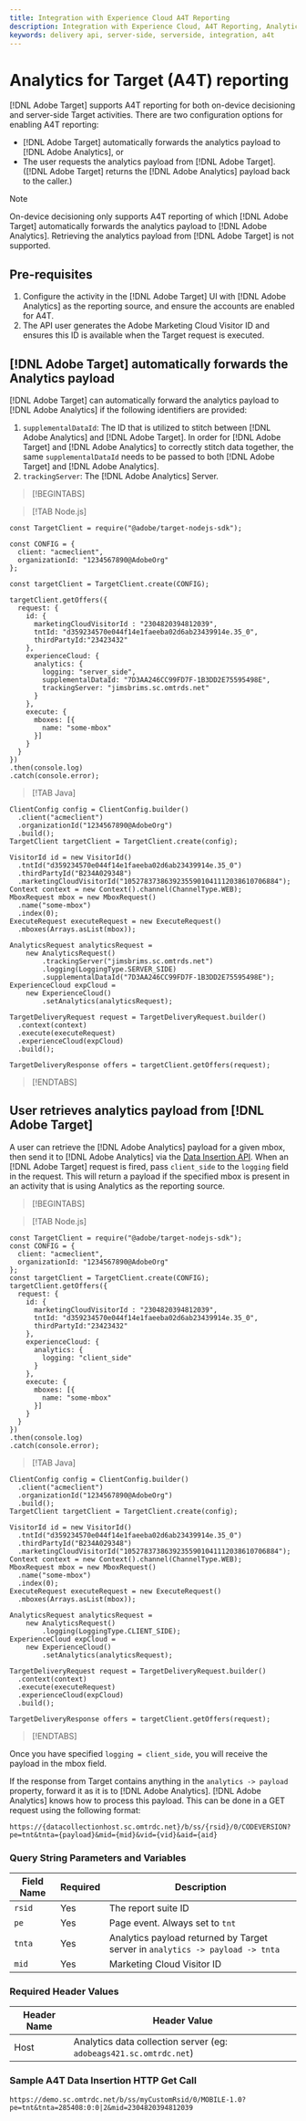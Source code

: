 ```yaml
---
title: Integration with Experience Cloud A4T Reporting
description: Integration with Experience Cloud, A4T Reporting, Analytics for Target integration
keywords: delivery api, server-side, serverside, integration, a4t
---
```


# Analytics for Target (A4T) reporting

[!DNL Adobe Target] supports A4T reporting for both on-device decisioning and server-side Target activities. There are two configuration options for enabling A4T reporting:

* [!DNL Adobe Target] automatically forwards the analytics payload to [!DNL Adobe Analytics], or
* The user requests the analytics payload from [!DNL Adobe Target]. ([!DNL Adobe Target] returns the [!DNL Adobe Analytics] payload back to the caller.)

>[!NOTE]
>
>On-device decisioning only supports A4T reporting of which [!DNL Adobe Target] automatically forwards the analytics payload to [!DNL Adobe Analytics]. Retrieving the analytics payload from [!DNL Adobe Target] is not supported.

## Pre-requisites

1. Configure the activity in the [!DNL Adobe Target] UI with [!DNL Adobe Analytics] as the reporting source, and ensure the accounts are enabled for A4T.
1. The API user generates the Adobe Marketing Cloud Visitor ID and ensures this ID is available when the Target request is executed.

## [!DNL Adobe Target] automatically forwards the Analytics payload

[!DNL Adobe Target] can automatically forward the analytics payload to [!DNL Adobe Analytics] if the following identifiers are provided:

1. `supplementalDataId`: The ID that is utilized to stitch between [!DNL Adobe Analytics] and [!DNL Adobe Target]. In order for [!DNL Adobe Target] and [!DNL Adobe Analytics] to correctly stitch data together, the same `supplementalDataId` needs to be passed to both [!DNL Adobe Target] and [!DNL Adobe Analytics].
1. `trackingServer`: The [!DNL Adobe Analytics] Server.

>[!BEGINTABS]

>[!TAB Node.js]

```
const TargetClient = require("@adobe/target-nodejs-sdk");

const CONFIG = {
  client: "acmeclient",
  organizationId: "1234567890@AdobeOrg"
};

const targetClient = TargetClient.create(CONFIG);

targetClient.getOffers({
  request: {     
    id: {
      marketingCloudVisitorId : "2304820394812039",
      tntId: "d359234570e044f14e1faeeba02d6ab23439914e.35_0",
      thirdPartyId:"23423432"
    },
    experienceCloud: {
      analytics: {
        logging: "server_side",
        supplementalDataId: "7D3AA246CC99FD7F-1B3DD2E75595498E",
        trackingServer: "jimsbrims.sc.omtrds.net"
      }
    }, 
    execute: {
      mboxes: [{
        name: "some-mbox"
      }]
    }       
  }
})
.then(console.log)
.catch(console.error);
```

>[!TAB Java]

```
ClientConfig config = ClientConfig.builder()
  .client("acmeclient")
  .organizationId("1234567890@AdobeOrg")
  .build();
TargetClient targetClient = TargetClient.create(config);

VisitorId id = new VisitorId()
  .tntId("d359234570e044f14e1faeeba02d6ab23439914e.35_0")
  .thirdPartyId("B234A029348")
  .marketingCloudVisitorId("10527837386392355901041112038610706884");
Context context = new Context().channel(ChannelType.WEB);
MboxRequest mbox = new MboxRequest()
  .name("some-mbox")
  .index(0);
ExecuteRequest executeRequest = new ExecuteRequest()
  .mboxes(Arrays.asList(mbox));

AnalyticsRequest analyticsRequest =
    new AnalyticsRequest()
        .trackingServer("jimsbrims.sc.omtrds.net")
        .logging(LoggingType.SERVER_SIDE)
        .supplementalDataId("7D3AA246CC99FD7F-1B3DD2E75595498E");
ExperienceCloud expCloud =
    new ExperienceCloud()
        .setAnalytics(analyticsRequest);

TargetDeliveryRequest request = TargetDeliveryRequest.builder()
  .context(context)
  .execute(executeRequest)
  .experienceCloud(expCloud)
  .build();

TargetDeliveryResponse offers = targetClient.getOffers(request);
```

>[!ENDTABS]

## User retrieves analytics payload from [!DNL Adobe Target]

A user can retrieve the [!DNL Adobe Analytics] payload for a given mbox, then send it to [!DNL Adobe Analytics] via the [Data Insertion API](https://github.com/AdobeDocs/analytics-1.4-apis/blob/master/docs/data-insertion-api/index.md). When an [!DNL Adobe Target] request is fired, pass `client_side` to the `logging` field in the request. This will return a payload if the specified mbox is present in an activity that is using Analytics as the reporting source.

>[!BEGINTABS]

>[!TAB Node.js]

```
const TargetClient = require("@adobe/target-nodejs-sdk");
const CONFIG = {
  client: "acmeclient",
  organizationId: "1234567890@AdobeOrg"
};
const targetClient = TargetClient.create(CONFIG);
targetClient.getOffers({
  request: {     
    id: {
      marketingCloudVisitorId : "2304820394812039",
      tntId: "d359234570e044f14e1faeeba02d6ab23439914e.35_0",
      thirdPartyId:"23423432"
    },
    experienceCloud: {
      analytics: {
        logging: "client_side"
      }
    },  
    execute: {
      mboxes: [{
        name: "some-mbox"
      }]
    }       
  }
})
.then(console.log)
.catch(console.error);
```

>[!TAB Java]

```
ClientConfig config = ClientConfig.builder()
  .client("acmeclient")
  .organizationId("1234567890@AdobeOrg")
  .build();
TargetClient targetClient = TargetClient.create(config);

VisitorId id = new VisitorId()
  .tntId("d359234570e044f14e1faeeba02d6ab23439914e.35_0")
  .thirdPartyId("B234A029348")
  .marketingCloudVisitorId("10527837386392355901041112038610706884");
Context context = new Context().channel(ChannelType.WEB);
MboxRequest mbox = new MboxRequest()
  .name("some-mbox")
  .index(0);
ExecuteRequest executeRequest = new ExecuteRequest()
  .mboxes(Arrays.asList(mbox));

AnalyticsRequest analyticsRequest =
    new AnalyticsRequest()
        .logging(LoggingType.CLIENT_SIDE);
ExperienceCloud expCloud =
    new ExperienceCloud()
        .setAnalytics(analyticsRequest);

TargetDeliveryRequest request = TargetDeliveryRequest.builder()
  .context(context)
  .execute(executeRequest)
  .experienceCloud(expCloud)
  .build();

TargetDeliveryResponse offers = targetClient.getOffers(request);
```

>[!ENDTABS]

Once you have specified `logging = client_side`, you will receive the payload in the mbox field.

If the response from Target contains anything in the `analytics -> payload` property, forward it as it is to [!DNL Adobe Analytics]. [!DNL Adobe Analytics] knows how to process this payload. This can be done in a GET request using the following format:

```
https://{datacollectionhost.sc.omtrdc.net}/b/ss/{rsid}/0/CODEVERSION?pe=tnt&tnta={payload}&mid={mid}&vid={vid}&aid={aid}
```

### Query String Parameters and Variables

|Field Name|Required|Description|
| --- | --- | --- |
|`rsid`|Yes|The report suite ID|
|`pe`|Yes|Page event. Always set to `tnt`|
|`tnta`|Yes|Analytics payload returned by Target server in `analytics -> payload -> tnta`|
|`mid`|Yes|Marketing Cloud Visitor ID|

### Required Header Values

|Header Name|Header Value|
| --- | --- |
|Host|Analytics data collection server (eg: `adobeags421.sc.omtrdc.net`)|

### Sample A4T Data Insertion HTTP Get Call

```
https://demo.sc.omtrdc.net/b/ss/myCustomRsid/0/MOBILE-1.0?pe=tnt&tnta=285408:0:0|2&mid=2304820394812039
```